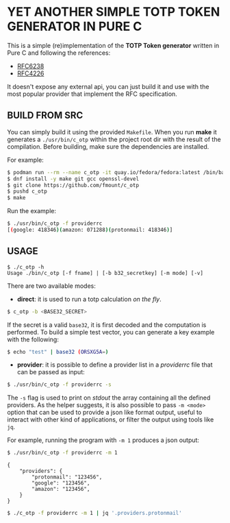 YET ANOTHER SIMPLE TOTP TOKEN GENERATOR IN PURE C
=======


This is a simple (re)implementation of the **TOTP Token generator** written in Pure C and following the 
references:

* [RFC6238](https://tools.ietf.org/html/rfc6238)
* [RFC4226](https://tools.ietf.org/html/rfc4226)

It doesn't expose any external api, you can just build it and use with the most popular provider
that implement the RFC specification.

BUILD FROM SRC
----
You can simply build it using the provided `Makefile`.
When you run **make** it generates a `./usr/bin/c_otp` within the project root
dir with the result of the compilation.
Before building, make sure the dependencies are installed.

For example:

```bash
$ podman run --rm --name c_otp -it quay.io/fedora/fedora:latest /bin/bash
$ dnf install -y make git gcc openssl-devel
$ git clone https://github.com/fmount/c_otp
$ pushd c_otp
$ make
```

Run the example:
```bash
$ ./usr/bin/c_otp -f providerrc
[(google: 418346)(amazon: 071288)(protonmail: 418346)]
```

USAGE
---

```
$ ./c_otp -h
Usage ./bin/c_otp [-f fname] | [-b b32_secretkey] [-m mode] [-v]
```

There are two available modes:

* **direct**: it is used to run a totp calculation *on the fly*.

```bash
$ c_otp -b <BASE32_SECRET>
```

If the secret is a valid `base32`, it is first decoded and the computation is
performed.
To build a simple test vector, you can generate a key example with the
following:

```bash
$ echo "test" | base32 (ORSXG5A=)
```

* **provider**: it is possible to define a provider list in a *providerrc* file
that can be passed as input:

```bash
$ ./usr/bin/c_otp -f providerrc -s
```

The `-s` flag is used to print on *stdout* the array containing all the defined
providers.
As the helper suggests, it is also possible to pass `-m <mode>` option that can
be used to provide a json like format output, useful to interact with other
kind of applications, or filter the output using tools like `jq`.

For example, running the program with `-m 1` produces a json output:

```bash
$ ./usr/bin/c_otp -f providerrc -m 1
```

```
{
    "providers": {
        "protonmail": "123456",
        "google": "123456",
        "amazon": "123456",
    }
}
```

```bash
$ ./c_otp -f providerrc -m 1 | jq '.providers.protonmail'
```
